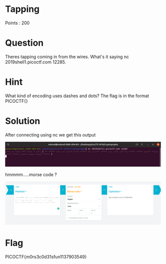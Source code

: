 # Tapping

Points : 200

# Question

Theres tapping coming in from the wires. What's it saying nc 2019shell1.picoctf.com 12285.

# Hint 

What kind of encoding uses dashes and dots?
The flag is in the format PICOCTF{}

# Solution

After connecting using nc we get this output 

![Screenshot](nc.png)

hmmmm.....morse code ?

![Screenshot](morse2.png)


# Flag
PICOCTF{m0rs3c0d31sfun1137903549}

